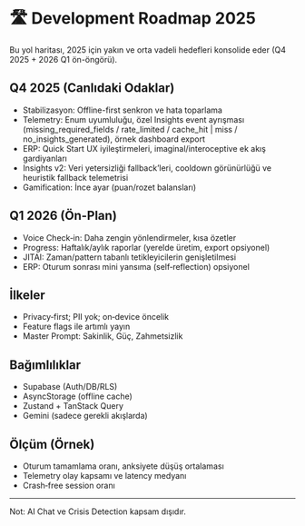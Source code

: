 # 🛣️ Development Roadmap 2025

Bu yol haritası, 2025 için yakın ve orta vadeli hedefleri konsolide eder (Q4 2025 + 2026 Q1 ön-öngörü).

## Q4 2025 (Canlıdaki Odaklar)
- Stabilizasyon: Offline-first senkron ve hata toparlama
- Telemetry: Enum uyumluluğu, özel Insights event ayrışması (missing_required_fields / rate_limited / cache_hit | miss / no_insights_generated), örnek dashboard export
- ERP: Quick Start UX iyileştirmeleri, imaginal/interoceptive ek akış gardiyanları
- Insights v2: Veri yetersizliği fallback’leri, cooldown görünürlüğü ve heuristik fallback telemetrisi
- Gamification: İnce ayar (puan/rozet balansları)

## Q1 2026 (Ön-Plan)
- Voice Check‑in: Daha zengin yönlendirmeler, kısa özetler
- Progress: Haftalık/aylık raporlar (yerelde üretim, export opsiyonel)
- JITAI: Zaman/pattern tabanlı tetikleyicilerin genişletilmesi
- ERP: Oturum sonrası mini yansıma (self‑reflection) opsiyonel

## İlkeler
- Privacy‑first; PII yok; on‑device öncelik
- Feature flags ile artımlı yayın
- Master Prompt: Sakinlik, Güç, Zahmetsizlik

## Bağımlılıklar
- Supabase (Auth/DB/RLS)
- AsyncStorage (offline cache)
- Zustand + TanStack Query
- Gemini (sadece gerekli akışlarda)

## Ölçüm (Örnek)
- Oturum tamamlama oranı, anksiyete düşüş ortalaması
- Telemetry olay kapsamı ve latency medyanı
- Crash‑free session oranı

---
Not: AI Chat ve Crisis Detection kapsam dışıdır.
